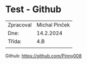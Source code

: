 # Test - Github

|           |               |
| --------- | ------------- |
| Zpracoval | Michal Pinček |
| Dne:      | 14.2.2024     |
| Třída:    | 4.B           |
|           |               |

Github: https://github.com/Pinny008
